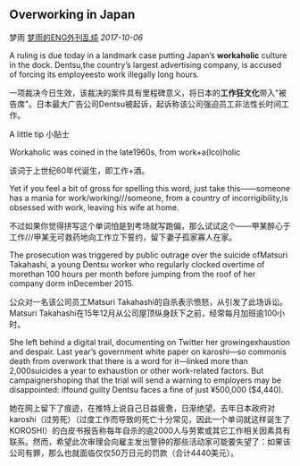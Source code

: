 ## Overworking in Japan

梦雨 [梦雨的ENG外刊乱炖](javascript:void(0);) *2017-10-06*

A ruling is due today in a landmark case putting Japan’s **workaholic** culture in the dock. Dentsu,the country’s largest advertising company, is accused of forcing its employeesto work illegally long hours.

一项裁决今日生效，该裁决的案件具有里程碑意义，将日本的**工作狂文化**带入"被告席"。日本最大广告公司Dentsu被起诉，起诉称该公司强迫员工非法性长时间工作。

A little tip 小贴士

Workaholic was coined in the late1960s, from work+a(lco)holic

该词于上世纪60年代诞生，即工作+酒。

Yet if you feel a bit of gross for spelling this word, just take this——someone has a mania for work/working///someone, from a country of incorrigibility,is obsessed with work, leaving his wife at home.

不过如果你觉得拼写这个单词怕是到考场就写跑偏，那么试试这个——甲某醉心于工作///甲某无可救药地向工作立下誓约，留下妻子孤家寡人在家。

The prosecution was triggered by public outrage over the suicide ofMatsuri Takahashi, a young Dentsu worker who regularly clocked overtime of morethan 100 hours per month before jumping from the roof of her company dorm inDecember 2015.

公众对一名该公司员工Matsuri Takahashi的自杀表示愤怒，从引发了此场诉讼。Matsuri Takahashi在15年12月从公司屋顶纵身跃下之前，经常每月加班逾100小时。

She left behind a digital trail, documenting on Twitter her growingexhaustion and despair. Last year’s government white paper on karoshi—so commonis death from overwork that there is a word for it—linked more than 2,000suicides a year to exhaustion or other work-related factors. But campaignershoping that the trial will send a warning to employers may be disappointed: iffound guilty Dentsu faces a fine of just ¥500,000 ($4,440).

她在网上留下了痕迹，在推特上说自己日益疲惫，日渐绝望。去年日本政府对karoshi（过劳死）（过度工作而导致的死亡十分常见，因此一个单词就这样诞生了KOROSHI）的白皮书报告称每年自杀的逾2000人与劳累或其它工作相关因素具有联系。然而，希望此次审理会向雇主发出警钟的那些活动家可能要失望了：如果该公司有罪，那么也就面临仅仅50万日元的罚款（合计4440美元）。










